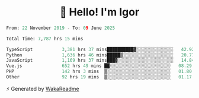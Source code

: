 <h1 align="center">👋 Hello! I'm Igor</h1>

<!--START_SECTION:waka-->

```python
From: 22 November 2019 - To: 09 June 2025

Total Time: 7,787 hrs 15 mins

TypeScript           3,381 hrs 37 mins██████████▓░░░░░░░░░░░░░░   42.92 %
Python               1,636 hrs 46 mins█████▒░░░░░░░░░░░░░░░░░░░   20.77 %
JavaScript           1,169 hrs 37 mins███▓░░░░░░░░░░░░░░░░░░░░░   14.84 %
Vue.js               652 hrs 49 mins ██░░░░░░░░░░░░░░░░░░░░░░░   08.29 %
PHP                  142 hrs 3 mins  ▒░░░░░░░░░░░░░░░░░░░░░░░░   01.80 %
Other                92 hrs 19 mins  ▒░░░░░░░░░░░░░░░░░░░░░░░░   01.17 %
```

<!--END_SECTION:waka-->

⚡ Generated by [WakaReadme](https://github.com/athul/waka-readme)
